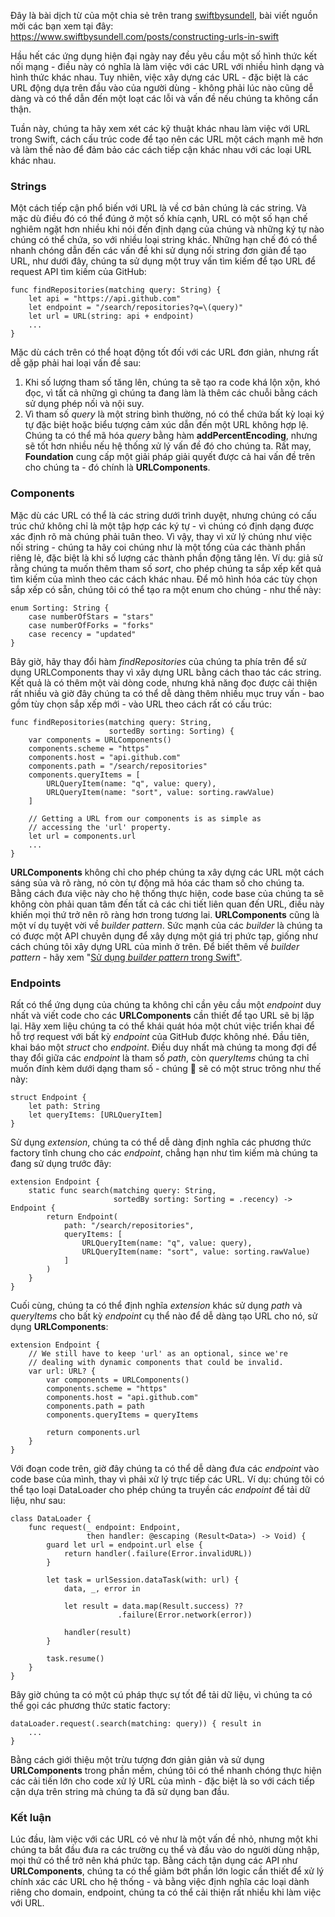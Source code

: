 Đây là bài dịch từ của một chia sẻ trên trang [swiftbysundell](https://www.swiftbysundell.com), bài viết nguồn mời các bạn xem tại đây: https://www.swiftbysundell.com/posts/constructing-urls-in-swift

Hầu hết các ứng dụng hiện đại ngày nay đều yêu cầu một số hình thức kết nối mạng - điều này có nghĩa là làm việc với các URL với nhiều hình dạng và hình thức khác nhau. Tuy nhiên, việc xây dựng các URL - đặc biệt là các URL động dựa trên đầu vào của người dùng - không phải lúc nào cũng dễ dàng và có thể dẫn đến một loạt các lỗi và vấn đề nếu chúng ta không cẩn thận.

Tuần này, chúng ta hãy xem xét các kỹ thuật khác nhau làm việc với URL trong Swift, cách cấu trúc code để tạo nên các URL một cách mạnh mẽ hơn và làm thế nào để đảm bảo các cách tiếp cận khác nhau với các loại URL khác nhau.

### Strings
Một cách tiếp cận phổ biến với URL là về cơ bản chúng là các string. Và mặc dù điều đó có thể đúng ở một số khía cạnh, URL có một số hạn chế nghiêm ngặt hơn nhiều khi nói đến định dạng của chúng và những ký tự nào chúng có thể chứa, so với nhiều loại string khác.
Những hạn chế đó có thể nhanh chóng dẫn đến các vấn đề khi sử dụng nối string đơn giản để tạo URL, như dưới đây, chúng ta sử dụng một truy vấn tìm kiếm để tạo URL để request API tìm kiếm của GitHub:
```
func findRepositories(matching query: String) {
    let api = "https://api.github.com"
    let endpoint = "/search/repositories?q=\(query)"
    let url = URL(string: api + endpoint)
    ...
}
```
Mặc dù cách trên có thể hoạt động tốt đối với các URL đơn giản, nhưng rất dễ gặp phải hai loại vấn đề sau:
1. Khi số lượng tham số tăng lên, chúng ta sẽ tạo ra code khá lộn xộn, khó đọc, vì tất cả những gì chúng ta đang làm là thêm các chuỗi bằng cách sử dụng phép nối và nội suy.
2. Vì tham số *query* là một string bình thường, nó có thể chứa bất kỳ loại ký tự đặc biệt hoặc biểu tượng cảm xúc dẫn đến một URL không hợp lệ. Chúng ta có thể mã hóa *query* bằng hàm **addPercentEncoding**, nhưng sẽ tốt hơn nhiều nếu hệ thống xử lý vấn đề đó cho chúng ta.
Rất may, **Foundation** cung cấp một giải pháp giải quyết được cả hai vấn đề trên cho chúng ta - đó chính là **URLComponents**.

### Components
Mặc dù các URL có thể là các string dưới trình duyệt, nhưng chúng có cấu trúc chứ không chỉ là một tập hợp các ký tự - vì chúng có định dạng được xác định rõ mà chúng phải tuân theo. Vì vậy, thay vì xử lý chúng như việc nối string - chúng ta hãy coi chúng như là một tổng của các thành phần riêng lẻ, đặc biệt là khi số lượng các thành phần động tăng lên.
Ví dụ: giả sử rằng chúng ta muốn thêm tham số *sort*, cho phép chúng ta sắp xếp kết quả tìm kiếm của mình theo các cách khác nhau. Để mô hình hóa các tùy chọn sắp xếp có sẵn, chúng tôi có thể tạo ra một enum cho chúng - như thế này:
```
enum Sorting: String {
    case numberOfStars = "stars"
    case numberOfForks = "forks"
    case recency = "updated"
}
```
Bây giờ, hãy thay đổi hàm *findRepositories* của chúng ta phía trên để sử dụng URLComponents thay vì xây dựng URL bằng cách thao tác các string. Kết quả là có thêm một vài dòng code, nhưng khả năng đọc được cải thiện rất nhiều và giờ đây chúng ta có thể dễ dàng thêm nhiều mục truy vấn - bao gồm tùy chọn sắp xếp mới - vào URL theo cách rất có cấu trúc:
```
func findRepositories(matching query: String,
                      sortedBy sorting: Sorting) {
    var components = URLComponents()
    components.scheme = "https"
    components.host = "api.github.com"
    components.path = "/search/repositories"
    components.queryItems = [
        URLQueryItem(name: "q", value: query),
        URLQueryItem(name: "sort", value: sorting.rawValue)
    ]

    // Getting a URL from our components is as simple as
    // accessing the 'url' property.
    let url = components.url
    ...
}
```
**URLComponents** không chỉ cho phép chúng ta xây dựng các URL một cách sáng sủa và rõ ràng, nó còn tự động mã hóa các tham số cho chúng ta. Bằng cách đưa việc này cho hệ thống thực hiện, code base của chúng ta sẽ không còn phải quan tâm đến tất cả các chi tiết liên quan đến URL, điều này khiến mọi thứ trở nên rõ ràng hơn trong tương lai.
**URLComponents** cũng là một ví dụ tuyệt vời về *builder pattern*. Sức mạnh của các *builder* là chúng ta có được một API chuyên dụng để xây dựng một giá trị phức tạp, giống như cách chúng tôi xây dựng URL của mình ở trên. Để biết thêm về *builder pattern* - hãy xem "[Sử dụng *builder pattern* trong Swift"](https://www.swiftbysundell.com/posts/using-the-builder-pattern-in-swift).
### Endpoints
Rất có thể ứng dụng của chúng ta không chỉ cần yêu cầu một *endpoint* duy nhất và viết code cho các **URLComponents** cần thiết để tạo URL sẽ bị lặp lại. Hãy xem liệu chúng ta có thể khái quát hóa một chút việc triển khai để hỗ trợ request với bất kỳ *endpoint* của GitHub được không nhé.
Đầu tiên, khai báo một *struct* cho *endpoint*. Điều duy nhất mà chúng ta mong đợi để thay đổi giữa các *endpoint* là tham số *path*, còn *queryItems* chúng ta chỉ muốn đính kèm dưới dạng tham số - chúng  sẽ có một struc trông như thế này:
```
struct Endpoint {
    let path: String
    let queryItems: [URLQueryItem]
}
```
Sử dụng *extension*, chúng ta có thể dễ dàng định nghĩa các phương thức factory tĩnh chung cho các *endpoint*, chẳng hạn như tìm kiếm mà chúng ta đang sử dụng trước đây:
```
extension Endpoint {
    static func search(matching query: String,
                       sortedBy sorting: Sorting = .recency) -> Endpoint {
        return Endpoint(
            path: "/search/repositories",
            queryItems: [
                URLQueryItem(name: "q", value: query),
                URLQueryItem(name: "sort", value: sorting.rawValue)
            ]
        )
    }
}
```
Cuối cùng, chúng ta có thể định nghĩa *extension* khác sử dụng *path* và *queryItems* cho bất kỳ *endpoint* cụ thể nào để dễ dàng tạo URL cho nó, sử dụng **URLComponents**:
```
extension Endpoint {
    // We still have to keep 'url' as an optional, since we're
    // dealing with dynamic components that could be invalid.
    var url: URL? {
        var components = URLComponents()
        components.scheme = "https"
        components.host = "api.github.com"
        components.path = path
        components.queryItems = queryItems

        return components.url
    }
}
```
Với đoạn code trên, giờ đây chúng ta có thể dễ dàng đưa các *endpoint* vào code base của mình, thay vì phải xử lý trực tiếp các URL. Ví dụ: chúng tôi có thể tạo loại DataLoader cho phép chúng ta truyền các *endpoint* để tải dữ liệu, như sau:
```
class DataLoader {
    func request(_ endpoint: Endpoint,
                 then handler: @escaping (Result<Data>) -> Void) {
        guard let url = endpoint.url else {
            return handler(.failure(Error.invalidURL))
        }

        let task = urlSession.dataTask(with: url) {
            data, _, error in

            let result = data.map(Result.success) ??
                        .failure(Error.network(error))

            handler(result)
        }

        task.resume()
    }
}
```
Bây giờ chúng ta có một cú pháp thực sự tốt để tải dữ liệu, vì chúng ta có thể gọi các phương thức static factory:
```
dataLoader.request(.search(matching: query)) { result in
    ...
}
```
Bằng cách giới thiệu một trừu tượng đơn giản giản và sử dụng **URLComponents** trong phần mềm, chúng tôi có thể nhanh chóng thực hiện các cải tiến lớn cho code xử lý URL của mình - đặc biệt là so với cách tiếp cận dựa trên string mà chúng ta đã sử dụng ban đầu.
### Kết luận
Lúc đầu, làm việc với các URL có vẻ như là một vấn đề nhỏ, nhưng một khi chúng ta bắt đầu đưa ra các trường cụ thể và đầu vào do người dùng nhập, mọi thứ có thể trở nên khá phức tạp. Bằng cách tận dụng các API như **URLComponents**, chúng ta có thể giảm bớt phần lớn logic cần thiết để xử lý chính xác các URL cho hệ thống - và bằng việc định nghĩa các loại dành riêng cho domain, endpoint, chúng ta có thể cải thiện rất nhiều khi làm việc với URL.